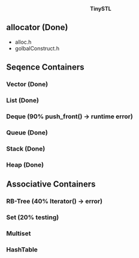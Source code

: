<p align="center">
	<strong> TinySTL </strong>
</p>

## allocator (Done)
- alloc.h
- golbalConstruct.h

## Seqence Containers

### Vector (Done)

### List   (Done)

### Deque  (90% push_front() -> runtime error)

### Queue  (Done)

### Stack  (Done)

### Heap   (Done) 

## Associative Containers

### RB-Tree (40% Iterator() -> error)

### Set (20% testing)

### Multiset

### HashTable

